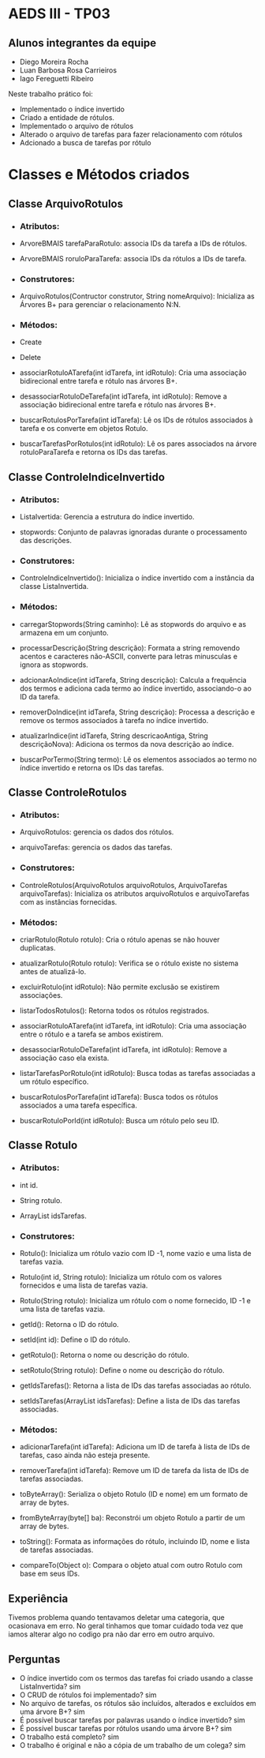 # AEDS III - TP03

## Alunos integrantes da equipe

* Diego Moreira Rocha
* Luan Barbosa Rosa Carrieiros
* Iago Fereguetti Ribeiro 

Neste trabalho prático foi:
  - Implementado o índice invertido
  - Criado a entidade de rótulos.
  - Implementado o arquivo de rótulos
  - Alterado o arquivo de tarefas para fazer relacionamento com rótulos
  - Adcionado a busca de tarefas por rótulo

# Classes e Métodos criados

## Classe ArquivoRotulos

* ### Atributos:

- ArvoreBMAIS<ParIdId> tarefaParaRotulo: associa IDs da tarefa a IDs de rótulos.

- ArvoreBMAIS<ParIdId> roruloParaTarefa: associa IDs da rótulos a IDs de tarefa.

* ### Construtores:

- ArquivoRotulos(Contructor<Rotulo> construtor, String nomeArquivo): Inicializa as Árvores B+ para gerenciar o relacionamento N:N.

* ### Métodos:

- Create

- Delete
  
- associarRotuloATarefa(int idTarefa, int idRotulo): Cria uma associação bidirecional entre tarefa e rótulo nas árvores B+.
  
- desassociarRotuloDeTarefa(int idTarefa, int idRotulo): Remove a associação bidirecional entre tarefa e rótulo nas árvores B+.

- buscarRotulosPorTarefa(int idTarefa): Lê os IDs de rótulos associados à tarefa e os converte em objetos Rotulo.

- buscarTarefasPorRotulos(int idRotulo): Lê os pares associados na árvore rotuloParaTarefa e retorna os IDs das tarefas.
  

## Classe ControleIndiceInvertido

* ### Atributos:

- ListaIvertida: Gerencia a estrutura do índice invertido.

- stopwords: Conjunto de palavras ignoradas durante o processamento das descrições.

* ### Construtores:

- ControleIndiceInvertido(): Inicializa o índice invertido com a instância da classe ListaInvertida.

* ### Métodos:

- carregarStopwords(String caminho): Lê as stopwords do arquivo e as armazena em um conjunto.

- processarDescrição(String descrição): Formata a string removendo acentos e caracteres não-ASCII, converte para letras minusculas e ignora as stopwords.

- adcionarAoIndice(int idTarefa, String descrição): Calcula a frequência dos termos e adiciona cada termo ao índice invertido, associando-o ao ID da tarefa.

- removerDoIndice(int idTarefa, String descrição): Processa a descrição e remove os termos associados à tarefa no índice invertido.

- atualizarIndice(int idTarefa, String descricaoAntiga, String descriçãoNova): Adiciona os termos da nova descrição ao índice.

- buscarPorTermo(String termo): Lê os elementos associados ao termo no índice invertido e retorna os IDs das tarefas.

## Classe ControleRotulos

* ### Atributos:

- ArquivoRotulos: gerencia os dados dos rótulos.

- arquivoTarefas: gerencia os dados das tarefas.

* ### Construtores:

- ControleRotulos(ArquivoRotulos arquivoRotulos, ArquivoTarefas arquivoTarefas): Inicializa os atributos arquivoRotulos e arquivoTarefas com as instâncias fornecidas.

* ### Métodos:

- criarRotulo(Rotulo rotulo): Cria o rótulo apenas se não houver duplicatas.

- atualizarRotulo(Rotulo rotulo): Verifica se o rótulo existe no sistema antes de atualizá-lo.

- excluirRotulo(int idRotulo): Não permite exclusão se existirem associações.

- listarTodosRotulos(): Retorna todos os rótulos registrados.

- associarRotuloATarefa(int idTarefa, int idRotulo): Cria uma associação entre o rótulo e a tarefa se ambos existirem.

- desassociarRotuloDeTarefa(int idTarefa, int idRotulo): Remove a associação caso ela exista.

- listarTarefasPorRotulo(int idRotulo): Busca todas as tarefas associadas a um rótulo específico.

- buscarRotulosPorTarefa(int idTarefa): Busca todos os rótulos associados a uma tarefa específica.

- buscarRotuloPorId(int idRotulo): Busca um rótulo pelo seu ID.

## Classe Rotulo


* ### Atributos:

- int id.

- String rotulo.

- ArrayList<Integer> idsTarefas.

* ### Construtores:

- Rotulo(): Inicializa um rótulo vazio com ID -1, nome vazio e uma lista de tarefas vazia.

- Rotulo(int id, String rotulo): Inicializa um rótulo com os valores fornecidos e uma lista de tarefas vazia.

- Rotulo(String rotulo): Inicializa um rótulo com o nome fornecido, ID -1 e uma lista de tarefas vazia.

- getId(): Retorna o ID do rótulo.

- setId(int id): Define o ID do rótulo.

- getRotulo(): Retorna o nome ou descrição do rótulo.

- setRotulo(String rotulo): Define o nome ou descrição do rótulo.

- getIdsTarefas(): Retorna a lista de IDs das tarefas associadas ao rótulo.

- setIdsTarefas(ArrayList<Integer> idsTarefas): Define a lista de IDs das tarefas associadas.

* ### Métodos:

- adicionarTarefa(int idTarefa): Adiciona um ID de tarefa à lista de IDs de tarefas, caso ainda não esteja presente.

- removerTarefa(int idTarefa): Remove um ID de tarefa da lista de IDs de tarefas associadas.

- toByteArray(): Serializa o objeto Rotulo (ID e nome) em um formato de array de bytes.

- fromByteArray(byte[] ba): Reconstrói um objeto Rotulo a partir de um array de bytes.

- toString(): Formata as informações do rótulo, incluindo ID, nome e lista de tarefas associadas.

- compareTo(Object o): Compara o objeto atual com outro Rotulo com base em seus IDs.

## Experiência

Tivemos problema quando tentavamos deletar uma categoria, que ocasionava em erro. No geral tinhamos que tomar cuidado toda vez que iamos alterar algo no codigo pra não dar erro em outro arquivo.
  
## Perguntas

- O índice invertido com os termos das tarefas foi criado usando a classe ListaInvertida? sim
- O CRUD de rótulos foi implementado? sim 
- No arquivo de tarefas, os rótulos são incluídos, alterados e excluídos em uma árvore B+? sim
- É possível buscar tarefas por palavras usando o índice invertido? sim
- É possível buscar tarefas por rótulos usando uma árvore B+? sim
- O trabalho está completo? sim
- O trabalho é original e não a cópia de um trabalho de um colega? sim
